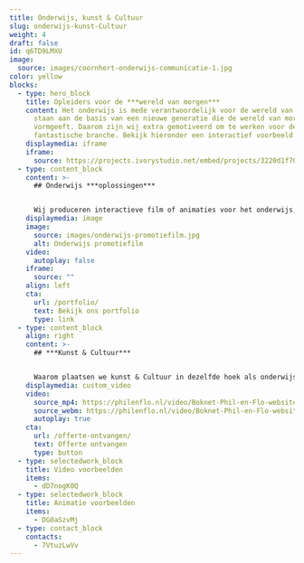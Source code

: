 ```yaml
---
title: Onderwijs, kunst & Cultuur
slug: onderwijs-kunst-Cultuur
weight: 4
draft: false
id: q6TD9LMXU
image:
  source: images/coornhert-onderwijs-communicatie-1.jpg
color: yellow
blocks:
  - type: hero_block
    title: Opleiders voor de ***wereld van morgen***
    content: Het onderwijs is mede verantwoordelijk voor de wereld van morgen. Zij
      staan aan de basis van een nieuwe generatie die de wereld van morgen
      vormgeeft. Daarom zijn wij extra gemotiveerd om te werken voor deze
      fantastische branche. Bekijk hieronder een interactief voorbeeld.
    displaymedia: iframe
    iframe:
      source: https://projects.ivorystudio.net/embed/projects/3220d1f70cb359a9fe46b9b5
  - type: content_block
    content: >-
      ## Onderwijs ***oplossingen***


      Wij produceren interactieve film of animaties voor het onderwijs, zodat deze zijn in te zetten bij het verspreiden van onderwijs ideeën of de promotie van leergemeenschappen. Onze onderwijsspecialist is Sebastiaan, hij heeft de passie om jou te helpen bij het vormgeven van je ideeën. Bel Sebastiaan nu op 085 - 273 8331 om direct vrijblijvend over de mogelijkheden te sparren.
    displaymedia: image
    image:
      source: images/onderwijs-promotiefilm.jpg
      alt: Onderwijs promotiefilm
    video:
      autoplay: false
    iframe:
      source: ""
    align: left
    cta:
      url: /portfolio/
      text: Bekijk ons portfolio
      type: link
  - type: content_block
    align: right
    content: >-
      ## ***Kunst & Cultuur***


      Waarom plaatsen we kunst & Cultuur in dezelfde hoek als onderwijs? Wij denken dat de wereld van morgen alleen kan bestaan als er kunst en cultuur is. Zonder deze basis heeft de wereld geen visie. Kunst en cultuur wordt ook op scholen gegeven als vak. Wij helpen graag mee met de promotie van Kunst & Cultuur in Nederland. Dit kan op allerlei gebieden en wij denken graag mee met onze creatieve geesten om een interessante film of animatie te maken die het gevoel van kunst en cultuur goed overbrengt. Een film of animatie kan ook zelf kunst zijn. Of een interactieve vorm van kunst met onze fantastische interactieve films of virtual reality (360 graden) animatie films.
    displaymedia: custom_video
    video:
      source_mp4: https://philenflo.nl/video/Boknet-Phil-en-Flo-website-source.mp4
      source_webm: https://philenflo.nl/video/Boknet-Phil-en-Flo-website-source.webm
      autoplay: true
    cta:
      url: /offerte-ontvangen/
      text: Offerte ontvangen
      type: button
  - type: selectedwork_block
    title: Video voorbeelden
    items:
      - dD7nogK0Q
  - type: selectedwork_block
    title: Animatie voorbeelden
    items:
      - DG0aSzvMj
  - type: contact_block
    contacts:
      - 7VtuzLwVv
---
```


